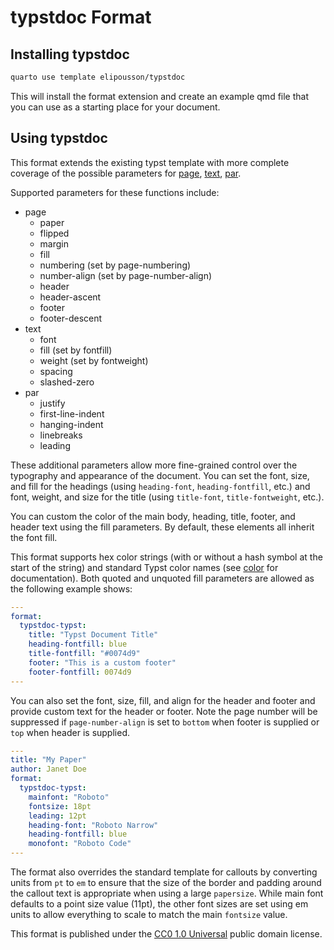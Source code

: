 # typstdoc Format

## Installing typstdoc

```bash
quarto use template elipousson/typstdoc
```

This will install the format extension and create an example qmd file
that you can use as a starting place for your document.

## Using typstdoc

This format extends the existing typst template with more complete coverage of the possible parameters for [page](https://typst.app/docs/reference/layout/page/), [text](https://typst.app/docs/reference/text/text/), [par](https://typst.app/docs/reference/model/par/).

Supported parameters for these functions include:

- page
  - paper
  - flipped
  - margin
  - fill
  - numbering (set by page-numbering)
  - number-align (set by page-number-align)
  - header
  - header-ascent
  - footer
  - footer-descent
- text
  - font
  - fill (set by fontfill)
  - weight (set by fontweight)
  - spacing
  - slashed-zero
- par
  - justify
  - first-line-indent
  - hanging-indent
  - linebreaks
  - leading
  
These additional parameters allow more fine-grained control over the typography and appearance of the document. You can set the font, size, and fill for the headings (using `heading-font`, `heading-fontfill`, etc.) and font, weight, and size for the title (using `title-font`, `title-fontweight`, etc.).

You can custom the color of the main body, heading, title, footer, and header text using the fill parameters.  By default, these elements all inherit the font fill.

This format supports hex color strings (with or without a hash symbol at the start of the string) and standard Typst color names (see [color](https://typst.app/docs/reference/visualize/color/) for documentation). Both quoted and unquoted fill parameters are allowed as the following example shows:

```yaml
---
format:
  typstdoc-typst:
    title: "Typst Document Title"
    heading-fontfill: blue
    title-fontfill: "#0074d9"
    footer: "This is a custom footer"
    footer-fontfill: 0074d9
---
```

You can also set the font, size, fill, and align for the header and footer and provide custom text for the header or footer. Note the page number will be suppressed if `page-number-align` is set to `bottom` when footer is supplied or `top` when header is supplied.

```yaml
---
title: "My Paper"
author: Janet Doe
format:
  typstdoc-typst:
    mainfont: "Roboto"
    fontsize: 18pt
    leading: 12pt
    heading-font: "Roboto Narrow"
    heading-fontfill: blue
    monofont: "Roboto Code"
---
```

The format also overrides the standard template for callouts by converting units from `pt` to `em` to ensure that the size of the border and padding around the callout text is appropriate when using a large `papersize`. While main font defaults to a point size value (11pt), the other font sizes are set using em units to allow everything to scale to match the main `fontsize` value.

This format is published under the [CC0 1.0 Universal](https://creativecommons.org/publicdomain/zero/1.0/) public domain license.

